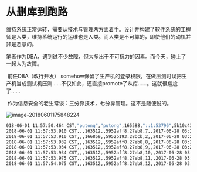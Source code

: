 # 从删库到跑路

​	维持系统正常运转，需要从技术与管理两方面着手。设计并构建了软件系统的工程师是人类，维持系统运行的运维也是人类。而人类是不可靠的，即使他们的动机并非是恶意的。

​	笔者作为DBA，遇到过不少故障，但大多出于不可抗力的因素。而今天，碰上了一起人为故障。

​	前任DBA（改行开发） somehow保留了生产机的登录权限，在做压测时误把生产机当成测试机压测……不仅如此，还直接promote了从库……。这就很尴尬了……

​	作为信息安全的老生常谈：三分靠技术，七分靠管理。这不是随便说的。

![image-20180601175848224](/Users/vonng/Dev/pg/fault/assets/image-20180601175848224.png)



```bash
018-06-01 11:57:50.464 CST,"putong","putong",165588,"::1:53796",5b10c43e.286d4,1,"",2018-06-01 11:57:50 CST,13/1770801413,0,FATAL,28P01,"password authentication failed for user ""putong""","Connection matched pg_hba.conf line 12: ""host  all all ::1/128 md5""",,,,,,,,""
2018-06-01 11:57:53.910 CST,,,163512,,5952aff8.27eb8,7,,2017-06-28 03:20:24 CST,1/0,0,LOG,00000,"received promote request",,,,,,,,,""
2018-06-01 11:57:53.910 CST,,,166859,,5952b193.28bcb,2,,2017-06-28 03:27:15 CST,,0,FATAL,57P01,"terminating walreceiver process due to administrator command",,,,,,,,,""
2018-06-01 11:57:53.932 CST,,,163512,,5952aff8.27eb8,8,,2017-06-28 03:20:24 CST,1/0,0,LOG,00000,"unexpected pageaddr 358F7/3A146000 in log segment 0000000700035936000000AA, offset 1335296",,,,,,,,,""
2018-06-01 11:57:53.934 CST,,,163512,,5952aff8.27eb8,9,,2017-06-28 03:20:24 CST,1/0,0,LOG,00000,"redo done at 35936/AA145EC8",,,,,,,,,""
2018-06-01 11:57:53.934 CST,,,163512,,5952aff8.27eb8,10,,2017-06-28 03:20:24 CST,1/0,0,LOG,00000,"last completed transaction was at log time 2018-06-01 11:57:53.907694+08",,,,,,,,,""
2018-06-01 11:57:53.975 CST,,,163512,,5952aff8.27eb8,11,,2017-06-28 03:20:24 CST,1/0,0,LOG,00000,"selected new timeline ID: 8",,,,,,,,,""
2018-06-01 11:57:54.075 CST,,,163512,,5952aff8.27eb8,12,,2017-06-28 03:20:24 CST,1/0,0,LOG,00000,"archive recovery complete",,,,,,,,,""
```

